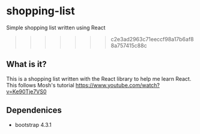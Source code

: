 # shopping-list
Simple shopping list written using React
>>>>>>> c2e3ad2963c71eeccf98a17b6af88a757415c88c

## What is it?
This is a shopping list written with the React library to help me learn React. This follows Mosh's tutorial https://www.youtube.com/watch?v=Ke90Tje7VS0

## Dependenices
* bootstrap 4.3.1